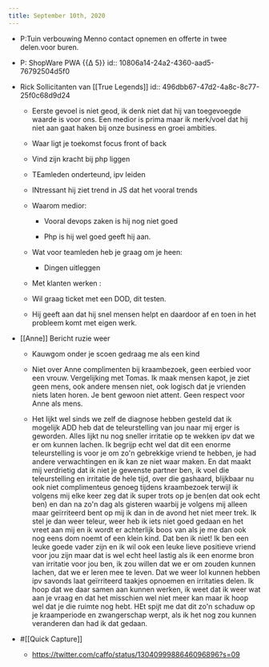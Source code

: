 ```yaml
---
title: September 10th, 2020
---
```


- P:Tuin verbouwing Menno contact opnemen en offerte in twee delen.voor buren. 

- P: ShopWare PWA {{∆ 5}}
id:: 10806a14-24a2-4360-aad5-76792504d5f0

- Rick Sollicitanten van [[True Legends]]
id:: 496dbb67-47d2-4a8c-8c77-25f0c68d9d24
	 - Eerste gevoel is niet geod, ik denk niet dat hij van toegevoegde waarde is voor ons. Een medior is prima maar ik merk/voel dat hij niet aan gaat haken bij onze business en groei ambities.

	 - Waar ligt je toekomst focus front of back 

	 - Vind zijn kracht bij php liggen

	 - TEamleden onderteund, ipv leiden 

	 - INtressant hij ziet trend in JS dat het vooral trends 

	 - Waarom medior:
		 - Vooral devops zaken is hij nog niet goed

		 - Php is hij wel goed geeft hij aan.

	 - Wat voor teamleden heb je graag om je heen:
		 - Dingen uitleggen 

	 - Met klanten werken :

	 - Wil graag ticket met een DOD, dit testen.

	 - Hij geeft aan dat hij snel mensen helpt en daardoor af en toen in het probleem komt met eigen werk. 

- [[Anne]] Bericht ruzie weer 
	 - Kauwgom onder je scoen gedraag me als een kind

	 - Niet over Anne complimenten bij kraambezoek, geen eerbied voor een vrouw. Vergelijking met Tomas. Ik maak mensen kapot, je ziet geen mens, ook andere mensen niet, ook logisch dat je vrienden niets laten horen. Je bent gewoon niet attent. Geen respect voor Anne als mens.

	 - Het lijkt wel sinds we zelf de diagnose hebben gesteld dat ik mogelijk ADD heb dat de teleurstelling van jou naar mij erger is geworden. Alles lijkt nu nog sneller irritatie op te wekken ipv dat we er om kunnen lachen. Ik begrijp echt wel dat dit een enorme teleurstelling is voor je om zo'n gebrekkige vriend te hebben, je had andere verwachtingen en ik kan ze niet waar maken. En dat maakt mij verdrietig dat ik niet je gewenste partner ben, ik voel die teleurstelling en irritatie de hele tijd, over die gashaard, blijkbaar nu ook niet complimenteus genoeg tijdens kraambezoek terwijl ik volgens mij elke keer zeg dat ik super trots op je ben(en dat ook echt ben) en dan na zo'n dag als gisteren waarbij je volgens mij alleen maar geïrriteerd bent op mij ik dan in de avond het niet meer trek. Ik stel je dan weer teleur, weer heb ik iets niet goed gedaan en het vreet aan mij en ik wordt er achterlijk boos van als je me dan ook nog eens dom noemt of een klein kind. Dat ben ik niet! Ik ben een leuke goede vader zijn en ik wil ook een leuke lieve positieve vriend voor jou zijn maar dat is wel echt heel lastig als ik een enorme bron van irritatie voor jou ben, ik zou willen dat we er om zouden kunnen lachen, dat we er leren mee te leven. Dat we weer lol kunnen hebben ipv savonds laat geïrriteerd taakjes opnoemen en irritaties delen.  Ik hoop dat we daar samen aan kunnen werken, ik weet dat ik weer wat aan je vraag en dat het misschien wel niet meer kan maar ik hoop wel dat je die ruimte nog hebt. HEt spijt me dat dit zo'n schaduw op je kraamperiode en zwangerschap werpt, als ik het nog zou kunnen veranderen dan had ik dat gedaan. 

- #[[Quick Capture]]
	 - https://twitter.com/caffo/status/1304099988646096896?s=09


